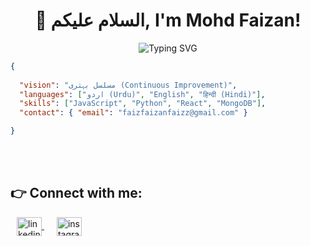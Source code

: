 <h1 align="center">👋 السلام علیکم, I'm Mohd Faizan!</h1>

<p align="center">
  <img src="https://readme-typing-svg.herokuapp.com?font=Poppins&size=28&pause=1000&color=0077B5&center=true&vCenter=true&width=600&lines=🔥+MERN+Stack+Developer;🚀+Full+Stack+Developer;⚛️+React.js+Developer;💻+Software+Engineer" alt="Typing SVG" />
</p>



```json
{
                                                                          
  "vision": "مسلسل بہتری (Continuous Improvement)",
  "languages": ["اردو (Urdu)", "English", "हिन्दी (Hindi)"],
  "skills": ["JavaScript", "Python", "React", "MongoDB"],
  "contact": { "email": "faizfaizanfaizz@gmail.com" }

}
```


<br>
<br>

## 👉 Connect with me:

<p align="left">
    <a style="margin: 0 10px" href="https://www.linkedin.com/in/mohd-faizan-a806a828a/" target="blank">
        <img align="center" src="https://static.vecteezy.com/system/resources/previews/021/460/490/original/linkedin-logo-free-download-free-png.png" alt="linkedin" height="30" width="40" />
    </a>
    <a style="margin: 0 10px" href="https://www.instagram.com/faixn.1/" target="blank">
        <img align="center" src="https://raw.githubusercontent.com/rahuldkjain/github-profile-readme-generator/master/src/images/icons/Social/instagram.svg" alt="instagram" height="30" width="40" />
    </a>
</p>






